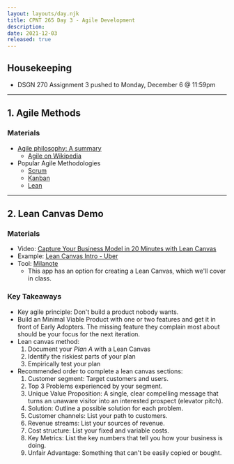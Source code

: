 ```yaml
---
layout: layouts/day.njk
title: CPNT 265 Day 3 - Agile Development
description: 
date: 2021-12-03
released: true
---
```


## Housekeeping
- DSGN 270 Assignment 3 pushed to Monday, December 6 @ 11:59pm

---

## 1. Agile Methods
### Materials
- [Agile philosophy: A summary](https://development.robinwinslow.uk/2014/01/10/agile-philosophy/)
    - [Agile on Wikipedia](https://en.wikipedia.org/wiki/Agile_software_development)
- Popular Agile Methodologies
    - [Scrum](https://www.scrum.org/)
    - [Kanban](https://en.wikipedia.org/wiki/Kanban)
    - [Lean](http://theleanstartup.com/principles) 

---

## 2. Lean Canvas Demo
### Materials
- Video: [Capture Your Business Model in 20 Minutes with Lean Canvas](https://youtu.be/7o8uYdUaFR4)
- Example: [Lean Canvas Intro - Uber](https://youtu.be/pvIN9STpzCQ)
- Tool: [Milanote](https://milanote.com/)
    - This app has an option for creating a Lean Canvas, which we'll cover in class.

### Key Takeaways
- Key agile principle: Don't build a product nobody wants.
- Build an Minimal Viable Product with one or two features and get it in front of Early Adopters. The missing feature they complain most about should be your focus for the next iteration.
- Lean canvas method:
    1. Document your _Plan A_ with a Lean Canvas
    2. Identify the riskiest parts of your plan
    3. Empirically test your plan
- Recommended order to complete a lean canvas sections:
    1. Customer segment: Target customers and users.
    2. Top 3 Problems experienced by your segment.
    3. Unique Value Proposition: A single, clear compelling message that turns an unaware visitor into an interested prospect (elevator pitch).
    4. Solution: Outline a possible solution for each problem.
    5. Customer channels: List your path to customers.
    6. Revenue streams: List your sources of revenue.
    7. Cost structure: List your fixed and variable costs.
    8. Key Metrics: List the key numbers that tell you how your business is doing.
    9. Unfair Advantage: Something that can't be easily copied or bought.
